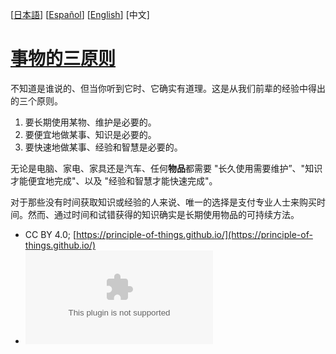 [[日本語](ja.md)] [[Español](es.md)] [[English](en.md)] [中文]

# [事物的三原则](https://principle-of-things.github.io/)

不知道是谁说的、但当你听到它时、它确实有道理。这是从我们前辈的经验中得出的三个原则。

1. 要长期使用某物、维护是必要的。
2. 要便宜地做某事、知识是必要的。
3. 要快速地做某事、经验和智慧是必要的。

无论是电脑、家电、家具还是汽车、任何**物品**都需要 "长久使用需要维护”、"知识才能便宜地完成"、以及 "经验和智慧才能快速完成"。

对于那些没有时间获取知识或经验的人来说、唯一的选择是支付专业人士来购买时间。然而、通过时间和试错获得的知识确实是长期使用物品的可持续方法。

- CC BY 4.0; [https://principle-of-things.github.io/](https://principle-of-things.github.io/)
- [![GitHub Repo stars](https://img.shields.io/github/stars/principle-of-things/principle-of-things.github.com)](https://github.com/principle-of-things/principle-of-things.github.com)